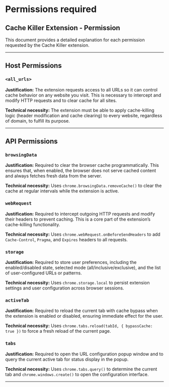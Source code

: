# Permissions required

## Cache Killer Extension - Permission

This document provides a detailed explanation for each permission requested by the Cache Killer extension.

---

## Host Permissions

### `<all_urls>`
**Justification:** The extension requests access to all URLs so it can control cache behavior on any website you visit. This is necessary to intercept and modify HTTP requests and to clear cache for all sites.

**Technical necessity:** The extension must be able to apply cache-killing logic (header modification and cache clearing) to every website, regardless of domain, to fulfill its purpose.

---

## API Permissions

### `browsingData`
**Justification:** Required to clear the browser cache programmatically. This ensures that, when enabled, the browser does not serve cached content and always fetches fresh data from the server.

**Technical necessity:** Uses `chrome.browsingData.removeCache()` to clear the cache at regular intervals while the extension is active.

### `webRequest`
**Justification:** Required to intercept outgoing HTTP requests and modify their headers to prevent caching. This is a core part of the extension’s cache-killing functionality.

**Technical necessity:** Uses `chrome.webRequest.onBeforeSendHeaders` to add `Cache-Control`, `Pragma`, and `Expires` headers to all requests.

### `storage`
**Justification:** Required to store user preferences, including the enabled/disabled state, selected mode (all/inclusive/exclusive), and the list of user-configured URLs or patterns.

**Technical necessity:** Uses `chrome.storage.local` to persist extension settings and user configuration across browser sessions.

### `activeTab`
**Justification:** Required to reload the current tab with cache bypass when the extension is enabled or disabled, ensuring immediate effect for the user.

**Technical necessity:** Uses `chrome.tabs.reload(tabId, { bypassCache: true })` to force a fresh reload of the current page.

### `tabs`
**Justification:** Required to open the URL configuration popup window and to query the current active tab for status display in the popup.

**Technical necessity:** Uses `chrome.tabs.query()` to determine the current tab and `chrome.windows.create()` to open the configuration interface.

---
